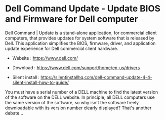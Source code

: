 # Dell Command Update - Update BIOS and Firmware for Dell computer

Dell Command | Update is a stand-alone application, for commercial
client computers, that provides updates for system software that is
released by Dell. This application simplifies the BIOS, firmware, driver,
and application update experience for Dell commercial client hardware.

* Website : https://www.dell.com/

* Download : https://www.dell.com/support/home/en-us/drivers
* Silent install : https://silentinstallhq.com/dell-command-update-4-4-silent-install-how-to-guide/

You must have a serial number of a DELL machine to find the latest
version of the software on the DELL website. In principle, all DELL
computers use the same version of the software, so why isn't the
software freely downloadable with its version number clearly displayed?
That's another debate...
